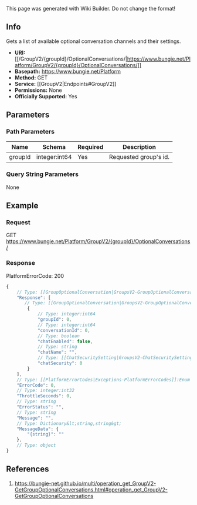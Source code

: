 <span class="wiki-builder">This page was generated with Wiki Builder. Do not change the format!</span>

## Info
Gets a list of available optional conversation channels and their settings.

* **URI:** [[/GroupV2/{groupId}/OptionalConversations/|https://www.bungie.net/Platform/GroupV2/{groupId}/OptionalConversations/]]
* **Basepath:** https://www.bungie.net/Platform
* **Method:** GET
* **Service:** [[GroupV2|Endpoints#GroupV2]]
* **Permissions:** None
* **Officially Supported:** Yes

## Parameters
### Path Parameters
Name | Schema | Required | Description
---- | ------ | -------- | -----------
groupId | integer:int64 | Yes | Requested group's id.

### Query String Parameters
None

## Example
### Request
GET https://www.bungie.net/Platform/GroupV2/{groupId}/OptionalConversations/

### Response
PlatformErrorCode: 200
```javascript
{
    // Type: [[GroupOptionalConversation|GroupsV2-GroupOptionalConversation]][]
    "Response": [
       // Type: [[GroupOptionalConversation|GroupsV2-GroupOptionalConversation]]
        {
            // Type: integer:int64
            "groupId": 0,
            // Type: integer:int64
            "conversationId": 0,
            // Type: boolean
            "chatEnabled": false,
            // Type: string
            "chatName": "",
            // Type: [[ChatSecuritySetting|GroupsV2-ChatSecuritySetting]]:Enum
            "chatSecurity": 0
        }
    ],
    // Type: [[PlatformErrorCodes|Exceptions-PlatformErrorCodes]]:Enum
    "ErrorCode": 0,
    // Type: integer:int32
    "ThrottleSeconds": 0,
    // Type: string
    "ErrorStatus": "",
    // Type: string
    "Message": "",
    // Type: Dictionary&lt;string,string&gt;
    "MessageData": {
        "{string}": ""
    },
    // Type: object
}

```

## References
1. https://bungie-net.github.io/multi/operation_get_GroupV2-GetGroupOptionalConversations.html#operation_get_GroupV2-GetGroupOptionalConversations
